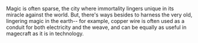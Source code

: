 Magic is often sparse, the city where immortality lingers unique in its miracle against the world. But, there's ways besides to harness the very old, lingering magic in the earth-- for example, copper wire is often used as a conduit for both electricity and the weave, and can be equally as useful in magecraft as it is in technology.